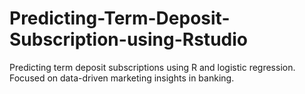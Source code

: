 # Predicting-Term-Deposit-Subscription-using-Rstudio
Predicting term deposit subscriptions using R and logistic regression. Focused on data-driven marketing insights in banking.
